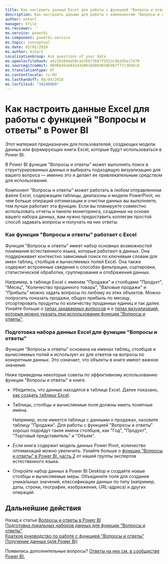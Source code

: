 ```yaml
---
title: Как настроить данные Excel для работы с функцией "Вопросы и ответы" в Power BI
description: Как настроить данные для работы с компонентом "Вопросы и ответы" в Power BI
author: mihart
manager: kfile
ms.reviewer: ''
ms.service: powerbi
ms.component: powerbi-service
ms.topic: conceptual
ms.date: 03/01/2018
ms.author: mihart
LocalizationGroup: Ask questions of your data
ms.openlocfilehash: a6216169eb50ca535b73b07f5553c9b3d5e17470
ms.sourcegitcommit: 80d6b45eb84243e801b60b9038b9bff77c30d5c8
ms.translationtype: HT
ms.contentlocale: ru-RU
ms.lasthandoff: 06/04/2018
ms.locfileid: "34240969"
---
```

# <a name="how-to-make-your-excel-data-work-well-with-qa-in-power-bi"></a>Как настроить данные Excel для работы с функцией "Вопросы и ответы" в Power BI
Этот материал предназначен для пользователей, создающих модели данных или формирующих книги Excel, которые будут использоваться в Power BI.

В Power BI функция "Вопросы и ответы" может выполнять поиск в структурированных данных и выбирать подходящую визуализацию для вашего вопроса — именно это и делает ее привлекательным средством для использования.   

Компонент "Вопросы и ответы" может работать в любом отправленном файле Excel, содержащем таблицы, диапазоны и модели PowerPivot, но чем больше операций оптимизации и очистки данных вы выполняете, тем лучше работает эта функция.  Если вы планируете совместно использовать отчеты и панели мониторинга, созданные на основе вашего набора данных, вам нужно предоставить коллегам простой способ задавать вопросы и получать на них ответы.

### <a name="how-qa-works-with-excel"></a>Как функция "Вопросы и ответы" работает с Excel
Функция "Вопросы и ответы" имеет набор основных возможностей понимания естественного языка, которые работают в данных. Она поддерживает контекстно зависимый поиск по ключевым словам для имен таблиц, столбцов и вычисляемых полей Excel. Она также содержит встроенные сведения о способах фильтрации, сортировки, статистической обработки, группирования и отображения данных. 

Например, в таблице Excel с именем "Продажи" и столбцами "Продукт", "Месяц", "Количество проданного товара", "Валовые продажи" и "Прибыль" можно задать вопросы по любому из этих объектов.  Можно попросить показать продажи, общую прибыль по месяцу, отсортировать продукты по количеству проданных единиц и так далее. Узнайте больше о [типах задаваемых вопросов](power-bi-q-and-a.md) и о [типах визуализаций, которые можно указать при использовании функции "Вопросы и ответы"](power-bi-visualization-types-for-reports-and-q-and-a.md).

### <a name="prepare-an-excel-dataset-for-qa"></a>Подготовка набора данных Excel для функции "Вопросы и ответы"
Функция "Вопросы и ответы" основана на именах таблиц, столбцов и вычисляемых полей и использует их для ответов на вопросы по конкретным данных. Это означает, что объекты в книге имеют важное значение.

Ниже приведены некоторые советы по эффективному использованию функции "Вопросы и ответы" в книге.

* Убедитесь, что данные находятся в таблице Excel. Далее показано, [как создать таблицу Excel](https://support.office.com/article/Create-an-Excel-table-in-a-worksheet-e81aa349-b006-4f8a-9806-5af9df0ac664?ui=en-US&rs=en-US&ad=US).
* Таблицы, столбцы и вычисляемые поля должны иметь понятные имена.
  
  Например, если имеется таблица с данными о продажах, назовите таблицу "Продажи". Для работы с функцией "Вопросы и ответы" хорошо подойдут такие имена столбцов, как "Год", "Продукт", "Торговый представитель" и "Объем".

* Если книга содержит модель данных Power Pivot, количество оптимизаций можно увеличить. Узнайте больше о [функции "Вопросы и ответы" в Power BI, часть 2](http://blogs.msdn.com/b/powerbi/archive/2014/02/27/demystifying-power-bi-q-amp-a-part-2.aspx) от нашей группы экспертов естественного языка.

* Откройте набор данных в Power BI Desktop и создайте новые столбцы и вычисляемые меры. Объедините поля для создания уникальных значений, классификации данных по типу (например, даты, строки, география, изображения, URL-адреса) и других операций.

## <a name="next-steps"></a>Дальнейшие действия
Назад к статье [Вопросы и ответы в Power BI](power-bi-q-and-a.md)  
[Подготовка локальных наборов данных для функции "Вопросы и ответы"](service-q-and-a-direct-query.md)   
[Краткое руководство по работе с функцией "Вопросы и ответы"](power-bi-visualization-introduction-to-q-and-a.md)  
[Получение данных (для Power BI)](service-get-data.md)  

Появились дополнительные вопросы? [Ответы на них см. в сообществе Power BI.](http://community.powerbi.com/)

